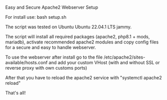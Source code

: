 Easy and Secure Apache2 Webserver Setup

For install use: bash setup.sh

The script was tested on Ubuntu Ubuntu 22.04.1 LTS jammy.

The script will install all required packages (apache2, php8.1 + mods, mariadb), activate recommended apache2 modules and copy config files for a secure and easy to handle webserver.

To use the webserver after install go to the file /etc/apache2/sites-available/hosts.conf and add your custom VHost (with and without SSL or reverse proxy with own customs ports)

After that you have to reload the apache2 service with "systemctl apache2 reload"

That's all!

